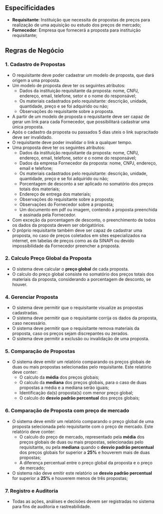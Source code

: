 ## Especificidades

- **Requisitante**: Instituição que necessita de propostas de preços para realização de uma aquisição ou estudo dos preços de mercado;
- **Fornecedor**: Empresa que fornecerá a proposta para instituição requisitante;

## Regras de Negócio

### 1. Cadastro de Propostas

- O requisitante deve poder cadastrar um modelo de proposta, que dará origem a uma proposta.
- Um modelo de proposta deve ter os seguintes atributos:
	* Dados da instituição requisitante da proposta: nome, CNPJ, endereço, email, telefone, setor e  o nome do responsável;
	* Os materiais cadastrados pelo requisitante: descrição, unidade, quantidade, preço e se foi adquirido ou não;
	* Observações do requisitante sobre a proposta.
- A partir de um modelo de proposta o requisitante deve ser capaz de gerar um link para cada Fornecedor, que possibilitará cadastrar uma única proposta.
- Após o cadastro da proposta ou passados 5 dias uteis o link supracitado deve ser invalidado.
- O requisitante deve poder invalidar o link a qualquer tempo.
- Uma proposta deve ter os seguintes atributos:
	* Dados da instituição requisitante da proposta: nome, CNPJ, endereço, email, telefone, setor e  o nome do responsável;
	* Dados da empresa Fornecedor da proposta: nome, CNPJ, endereço, email e telefone;
	* Os materiais cadastrados pelo requisitante: descrição, unidade, quantidade, preço e se foi adquirido ou não;
	* Porcentagem de desconto a ser aplicado no somatório dos preços totais dos materiais;
	* Endereço de entrega dos materiais;
	* Observações do requisitante sobre a proposta;
	* Observações do Fornecedor sobre a proposta;
	* Um documento em pdf ou imagem, contendo a proposta preenchida e assinada pela Fornecedor.
- Com exceção da porcentagem de desconto, o preenchimento de todos os dados da proposta devem ser obrigatórios.
- O próprio requisitante também deve ser capaz de cadastrar uma proposta, no caso de preços coletados em sites especializados na internet, em tabelas de preços como as da SINAPI ou devido impossibilidade da Fornecedor preencher a proposta.

### 2. Calculo Preço Global da Proposta

- O sistema deve calcular o **preço global** de cada proposta.
- O calculo do preço global consiste no somatório dos preços totais dos materiais da proposta, considerando a porcentagem de desconto, se houver.

### 4. Gerenciar Proposta

- O sistema deve permitir que o requisitante visualize as propostas cadastradas.
- O sistema deve permitir que o requisitante corrija os dados da proposta, caso necessário.
- O sistema deve permitir que o requisitante remova materiais da proposta, caso os preços sejam discrepantes ou zerados.
- O sistema deve permitir a exclusão ou invalidação de uma proposta.

### 5. Comparação de Propostas

- O sistema deve emitir um relatório comparando os preços globais de duas ou mais propostas selecionadas pelo requisitante. Este relatório deve conter:
	* O calculo da **média** dos preços globais;
	* O calculo da **mediana** dos preços globais, para o caso de duas propostas a média e a mediana serão iguais;
	* Identificação da(s) proposta(s) com menor preço global; 
	* O calculo do **desvio padrão percentual** dos preços globais;

### 6. Comparação de Proposta com preço de mercado

- O sistema deve emitir um relatório comparando o preço global de uma proposta selecionada pelo requisitante com o preço de mercado. Este relatório deve conter:
	* O calculo do preço de mercado, representado pela **média** dos preços globais de duas ou mais propostas, selecionadas pelo requisitante, ou pela **mediana** quando o **desvio padrão percentual** dos preços globais for superior a **25%** e houverem mais de duas propostas;
	* A diferença percentual entre o preço global da proposta e o preço de mercado;
- O sistema não deve emitir este relatório se **desvio padrão percentual** for superior a **25%** e houverem menos de três propostas;

### 7. Registro e Auditoria

- Todas as ações, análises e decisões devem ser registradas no sistema para fins de auditoria e rastreabilidade.